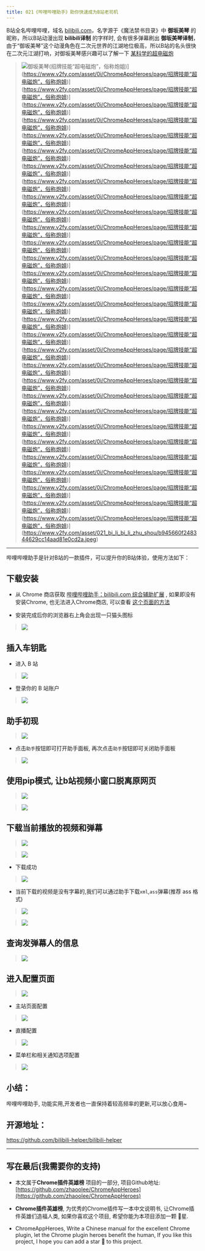```yaml
---
title: 021《哔哩哔哩助手》助你快速成为B站老司机
---
```

B站全名哔哩哔哩，域名 [bilibili.com](https://bilibili.com)，名字源于《魔法禁书目录》中 **御坂美琴** 的昵称，所以B站动漫出现 **bilibili译制** 的字样时, 会有很多弹幕刷出 **御坂美琴译制**，由于“御坂美琴”这个动漫角色在二次元世界的江湖地位极高，所以B站的名头很快在二次元江湖打响，对御坂美琴感兴趣可以了解一下 [某科学的超电磁炮](https://www.bilibili.com/bangumi/media/md425/?from=search&seid=5266786127723786067)
> ![御坂美琴(招牌技能“超电磁炮”，俗称炮姐)](https://www.v2fy.com/asset/0i/ChromeAppHeroes/page/招牌技能“超电磁炮”，俗称炮姐)](https://www.v2fy.com/asset/0i/ChromeAppHeroes/page/招牌技能“超电磁炮”，俗称炮姐)](https://www.v2fy.com/asset/0i/ChromeAppHeroes/page/招牌技能“超电磁炮”，俗称炮姐)](https://www.v2fy.com/asset/0i/ChromeAppHeroes/page/招牌技能“超电磁炮”，俗称炮姐)](https://www.v2fy.com/asset/0i/ChromeAppHeroes/page/招牌技能“超电磁炮”，俗称炮姐)](https://www.v2fy.com/asset/0i/ChromeAppHeroes/page/招牌技能“超电磁炮”，俗称炮姐)](https://www.v2fy.com/asset/0i/ChromeAppHeroes/page/招牌技能“超电磁炮”，俗称炮姐)](https://www.v2fy.com/asset/0i/ChromeAppHeroes/page/招牌技能“超电磁炮”，俗称炮姐)](https://www.v2fy.com/asset/0i/ChromeAppHeroes/page/招牌技能“超电磁炮”，俗称炮姐)](https://www.v2fy.com/asset/0i/ChromeAppHeroes/page/招牌技能“超电磁炮”，俗称炮姐)](https://www.v2fy.com/asset/0i/ChromeAppHeroes/page/招牌技能“超电磁炮”，俗称炮姐)](https://www.v2fy.com/asset/0i/ChromeAppHeroes/page/招牌技能“超电磁炮”，俗称炮姐)](https://www.v2fy.com/asset/0i/ChromeAppHeroes/page/招牌技能“超电磁炮”，俗称炮姐)](https://www.v2fy.com/asset/0i/ChromeAppHeroes/page/招牌技能“超电磁炮”，俗称炮姐)](https://www.v2fy.com/asset/0i/ChromeAppHeroes/page/招牌技能“超电磁炮”，俗称炮姐)](https://www.v2fy.com/asset/0i/ChromeAppHeroes/page/招牌技能“超电磁炮”，俗称炮姐)](https://www.v2fy.com/asset/0i/ChromeAppHeroes/page/招牌技能“超电磁炮”，俗称炮姐)](https://www.v2fy.com/asset/0i/ChromeAppHeroes/page/招牌技能“超电磁炮”，俗称炮姐)](https://www.v2fy.com/asset/0i/ChromeAppHeroes/page/招牌技能“超电磁炮”，俗称炮姐)](https://www.v2fy.com/asset/0i/ChromeAppHeroes/page/招牌技能“超电磁炮”，俗称炮姐)](https://www.v2fy.com/asset/0i/ChromeAppHeroes/page/招牌技能“超电磁炮”，俗称炮姐)](https://www.v2fy.com/asset/0i/ChromeAppHeroes/page/招牌技能“超电磁炮”，俗称炮姐)](https://www.v2fy.com/asset/0i/ChromeAppHeroes/page/招牌技能“超电磁炮”，俗称炮姐)](https://www.v2fy.com/asset/0i/ChromeAppHeroes/page/招牌技能“超电磁炮”，俗称炮姐)](https://www.v2fy.com/asset/0i/ChromeAppHeroes/page/招牌技能“超电磁炮”，俗称炮姐)](https://www.v2fy.com/asset/0i/ChromeAppHeroes/page/招牌技能“超电磁炮”，俗称炮姐)](https://www.v2fy.com/asset/0i/ChromeAppHeroes/page/招牌技能“超电磁炮”，俗称炮姐)](https://www.v2fy.com/asset/0i/ChromeAppHeroes/page/招牌技能“超电磁炮”，俗称炮姐)](https://www.v2fy.com/asset/0i/ChromeAppHeroes/page/招牌技能“超电磁炮”，俗称炮姐)](https://www.v2fy.com/asset/0i/ChromeAppHeroes/page/招牌技能“超电磁炮”，俗称炮姐)](https://www.v2fy.com/asset/0i/ChromeAppHeroes/page/招牌技能“超电磁炮”，俗称炮姐)](https://www.v2fy.com/asset/021_bi_li_bi_li_zhu_shou/b945660f248344629cc14aad81e0cd2a.jpeg)

---
哔哩哔哩助手是针对B站的一款插件，可以提升你的B站体验，使用方法如下：

## 下载安装
- 从 Chrome 商店获取 [哔哩哔哩助手：bilibili.com 综合辅助扩展](https://chrome.google.com/webstore/detail/%E5%93%94%E5%93%A9%E5%93%94%E5%93%A9%E5%8A%A9%E6%89%8B%EF%BC%9Abilibilicom-%E7%BB%BC%E5%90%88%E8%BE%85%E5%8A%A9%E6%89%A9%E5%B1%95/kpbnombpnpcffllnianjibmpadjolanh) , 如果即没有安装Chrome, 也无法进入Chrome商店, 可以查看 [这个页面的方法](https://github.com/zhaoolee/ChromeAppHeroes)

- 安装完成后你的浏览器右上角会出现一只猫头图标
> ![](https://www.v2fy.com/asset/021_bi_li_bi_li_zhu_shou/201972ef5b514e43945e0152518bcfd1.png)

## 插入车钥匙
- 进入 B 站
> ![](https://www.v2fy.com/asset/021_bi_li_bi_li_zhu_shou/200d90eb1c9a40c48075b9ba8c51df37.png)

- 登录你的 B 站账户
> ![](https://www.v2fy.com/asset/021_bi_li_bi_li_zhu_shou/fb209e33895840ca99d198eb01f08873.png)

## 助手初现

> ![](https://www.v2fy.com/asset/021_bi_li_bi_li_zhu_shou/dac4b216f55f4d4fbdc39ace35ea3b09.png)

- 点击`助手`按钮即可打开助手面板, 再次点击`助手`按钮即可关闭助手面板

> ![](https://www.v2fy.com/asset/021_bi_li_bi_li_zhu_shou/6ce8717ee30c4daf804e6ff1332cd887.png)


## 使用pip模式, 让b站视频小窗口脱离原网页

> ![](https://www.v2fy.com/asset/021_bi_li_bi_li_zhu_shou/726e1d137fd4419cacac5c1f5bd44bef.png)

> ![](https://www.v2fy.com/asset/021_bi_li_bi_li_zhu_shou/b1fd7b52f33e47d48ca2af72423692a2.gif)

## 下载当前播放的视频和弹幕

> ![](https://www.v2fy.com/asset/021_bi_li_bi_li_zhu_shou/91272a263e8f4517b25d8d95e00e70ff.png)

> ![](https://www.v2fy.com/asset/021_bi_li_bi_li_zhu_shou/406890c386d04b68910eb4808f989b10.gif)

- 下载成功

> ![](https://www.v2fy.com/asset/021_bi_li_bi_li_zhu_shou/f9041b9c34974aadab8318173ec6fc54.png)


- 当前下载的视频是没有字幕的,我们可以通过助手下载`xml`,`ass`弹幕(推荐 ass 格式)

> ![](https://www.v2fy.com/asset/021_bi_li_bi_li_zhu_shou/a4e7965cb0574051935e43233b9fa000.png)

> ![](https://www.v2fy.com/asset/021_bi_li_bi_li_zhu_shou/0b34253ad2274cb8bdce5a09760d8407.gif)

## 查询发弹幕人的信息

> ![](https://www.v2fy.com/asset/021_bi_li_bi_li_zhu_shou/c7f0e99180064217b863df3aa18e90b8.png)

## 进入配置页面

> ![](https://www.v2fy.com/asset/021_bi_li_bi_li_zhu_shou/57318f9b66eb4269b84f9909a4f9ae70.png)

- 主站页面配置

> ![](https://www.v2fy.com/asset/021_bi_li_bi_li_zhu_shou/402572b6c7d449dcb251f3983a1fb92b.png)

- 直播配置

> ![](https://www.v2fy.com/asset/021_bi_li_bi_li_zhu_shou/fbcdbe96068b4b98b54ef2146cc5fbeb.png)

- 菜单栏和相关通知选项配置

> ![](https://www.v2fy.com/asset/021_bi_li_bi_li_zhu_shou/54aa0a7d61424f30b6070fc57812067c.png)

## 小结：

哔哩哔哩助手, 功能实用,开发者也一直保持着较高频率的更新,可以放心食用~

## 开源地址：

https://github.com/bilibili-helper/bilibili-helper

---

## 写在最后(我需要你的支持)
- 本文属于**Chrome插件英雄榜** 项目的一部分, 项目Github地址: [https://github.com/zhaoolee/ChromeAppHeroes](https://github.com/zhaoolee/ChromeAppHeroes)

- **Chrome插件英雄榜**, 为优秀的Chrome插件写一本中文说明书, 让Chrome插件英雄们造福人类, 如果你喜欢这个项目, 希望你能为本项目添加一颗 🌟星.

- ChromeAppHeroes, Write a Chinese manual for the excellent Chrome plugin, let the Chrome plugin heroes benefit the human, If you like this project, I hope you can add a star 🌟 to this project.
